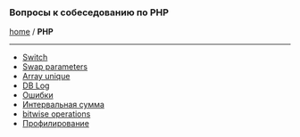 ### Вопросы к собеседованию по PHP
[home][go-home] / **PHP**

---

- [Switch][php-switch]
- [Swap parameters][php-swap]
- [Array unique][php-array-unique]
- [DB Log][mysql-db-log]
- [Ошибки][php-error]
- [Интервальная сумма][php-interval-answer]
- [bitwise operations][bitwise-operations]
- [Профилирование](./profiling/index.md)

[php-interval-answer]: ./interval-answer/index.md
[php-switch]: ./switch/index.md
[php-array-unique]: ./array-unique/index.md
[mysql-db-log]: ./db-log/index.md
[php-swap]: ./swap/index.md
[go-home]: ../index.md
[php-error]: ./error/index.md
[bitwise-operations]: ./bitwise-operations/index.md
